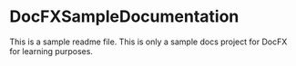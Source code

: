 # DocFXSampleDocumentation


This is a sample readme file.  This is only a sample docs project for DocFX for learning purposes.